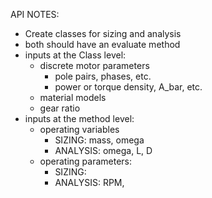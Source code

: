 API NOTES:
- Create classes for sizing and analysis
- both should have an evaluate method 
- inputs at the Class level:
    - discrete motor parameters
        - pole pairs, phases, etc.
        - power or torque density, A_bar, etc.
    - material models
    - gear ratio
- inputs at the method level:
    - operating variables
        - SIZING: mass, omega
        - ANALYSIS: omega, L, D
    - operating parameters:
        - SIZING: 
        - ANALYSIS: RPM, 
        